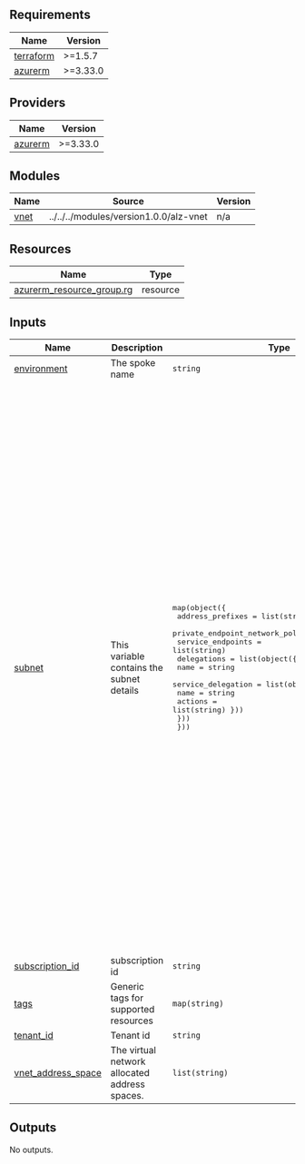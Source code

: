 <!-- BEGIN_TF_DOCS -->
## Requirements

| Name | Version |
|------|---------|
| <a name="requirement_terraform"></a> [terraform](#requirement\_terraform) | >=1.5.7 |
| <a name="requirement_azurerm"></a> [azurerm](#requirement\_azurerm) | >=3.33.0 |

## Providers

| Name | Version |
|------|---------|
| <a name="provider_azurerm"></a> [azurerm](#provider\_azurerm) | >=3.33.0 |

## Modules

| Name | Source | Version |
|------|--------|---------|
| <a name="module_vnet"></a> [vnet](#module\_vnet) | ../../../modules/version1.0.0/alz-vnet | n/a |

## Resources

| Name | Type |
|------|------|
| [azurerm_resource_group.rg](https://registry.terraform.io/providers/hashicorp/azurerm/latest/docs/resources/resource_group) | resource |

## Inputs

| Name | Description | Type | Default | Required |
|------|-------------|------|---------|:--------:|
| <a name="input_environment"></a> [environment](#input\_environment) | The spoke name | `string` | `"pr"` | no |
| <a name="input_subnet"></a> [subnet](#input\_subnet) | This variable contains the subnet details | <pre>map(object({<br>    address_prefixes                          = list(string)<br>    private_endpoint_network_policies_enabled = bool<br>    service_endpoints                         = list(string)<br>    delegations = list(object({<br>      name = string<br>      service_delegation = list(object({<br>        name = string<br>      actions = list(string) }))<br>    }))<br>  }))</pre> | <pre>{<br>  "GatewaySubnet": {<br>    "address_prefixes": [<br>      "192.168.1.64/26"<br>    ],<br>    "delegations": [],<br>    "private_endpoint_network_policies_enabled": true,<br>    "service_endpoints": []<br>  },<br>  "testsubnet1": {<br>    "address_prefixes": [<br>      "192.168.1.0/28"<br>    ],<br>    "delegations": [],<br>    "private_endpoint_network_policies_enabled": false,<br>    "service_endpoints": [<br>      "Microsoft.Storage",<br>      "Microsoft.KeyVault"<br>    ]<br>  },<br>  "testsubnet2": {<br>    "address_prefixes": [<br>      "172.16.1.0/28"<br>    ],<br>    "delegations": [<br>      {<br>        "name": "delegation",<br>        "service_delegation": [<br>          {<br>            "actions": [<br>              "Microsoft.Network/virtualNetworks/subnets/action"<br>            ],<br>            "name": "Microsoft.ContainerInstance/containerGroups"<br>          }<br>        ]<br>      }<br>    ],<br>    "private_endpoint_network_policies_enabled": false,<br>    "service_endpoints": []<br>  },<br>  "testsubnet3": {<br>    "address_prefixes": [<br>      "172.16.1.32/28"<br>    ],<br>    "delegations": [],<br>    "private_endpoint_network_policies_enabled": true,<br>    "service_endpoints": []<br>  }<br>}</pre> | no |
| <a name="input_subscription_id"></a> [subscription\_id](#input\_subscription\_id) | subscription id | `string` | `"4b068872-d9f3-41bc-9c34-ffac17cf96d6"` | no |
| <a name="input_tags"></a> [tags](#input\_tags) | Generic tags for supported resources | `map(string)` | `{}` | no |
| <a name="input_tenant_id"></a> [tenant\_id](#input\_tenant\_id) | Tenant id | `string` | `"0bb413d7-160d-4839-868a-f3d46537f6af"` | no |
| <a name="input_vnet_address_space"></a> [vnet\_address\_space](#input\_vnet\_address\_space) | The virtual network allocated address spaces. | `list(string)` | <pre>[<br>  "192.168.1.0/24",<br>  "172.16.1.0/24"<br>]</pre> | no |

## Outputs

No outputs.
<!-- END_TF_DOCS -->

